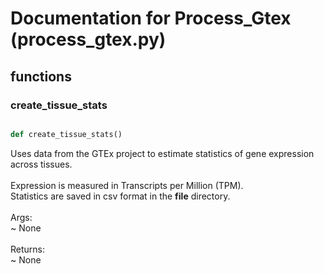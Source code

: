 # Documentation for Process_Gtex (process_gtex.py)

## functions

### create\_tissue\_stats
```py

def create_tissue_stats()

```



Uses data from the GTEx project to estimate statistics of gene expression<br />across tissues.<br /><br />Expression is measured in Transcripts per Million (TPM).<br />Statistics are saved in csv format in the __file__ directory.<br /><br />Args:<br /> ~ None<br /><br />Returns:<br /> ~ None

